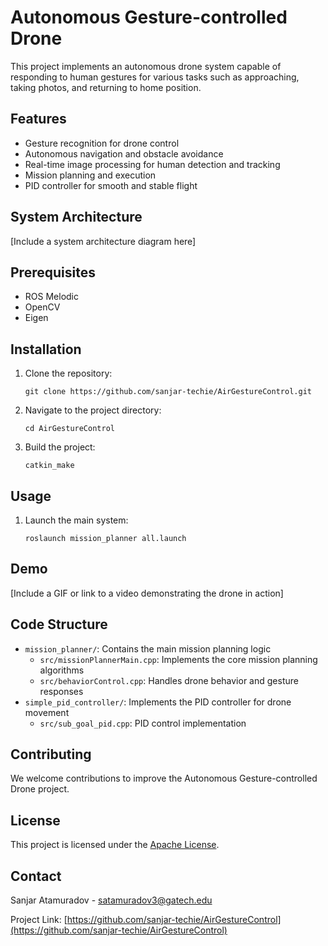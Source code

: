 # Autonomous Gesture-controlled Drone

This project implements an autonomous drone system capable of responding to human gestures for various tasks such as approaching, taking photos, and returning to home position.

## Features

- Gesture recognition for drone control
- Autonomous navigation and obstacle avoidance
- Real-time image processing for human detection and tracking
- Mission planning and execution
- PID controller for smooth and stable flight

## System Architecture

[Include a system architecture diagram here]

## Prerequisites

- ROS Melodic
- OpenCV
- Eigen

## Installation

1. Clone the repository:
   ```
   git clone https://github.com/sanjar-techie/AirGestureControl.git
   ```
2. Navigate to the project directory:
   ```
   cd AirGestureControl
   ```
3. Build the project:
   ```
   catkin_make
   ```

## Usage

1. Launch the main system:
   ```
   roslaunch mission_planner all.launch
   ```

## Demo

[Include a GIF or link to a video demonstrating the drone in action]

## Code Structure

- `mission_planner/`: Contains the main mission planning logic
  - `src/missionPlannerMain.cpp`: Implements the core mission planning algorithms
  - `src/behaviorControl.cpp`: Handles drone behavior and gesture responses
- `simple_pid_controller/`: Implements the PID controller for drone movement
  - `src/sub_goal_pid.cpp`: PID control implementation

## Contributing

We welcome contributions to improve the Autonomous Gesture-controlled Drone project.

## License

This project is licensed under the [Apache License](LICENSE).

## Contact

Sanjar Atamuradov - satamuradov3@gatech.edu

Project Link: [https://github.com/sanjar-techie/AirGestureControl](https://github.com/sanjar-techie/AirGestureControl)